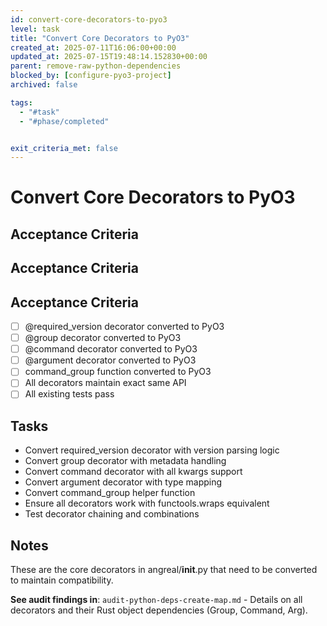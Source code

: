 ```yaml
---
id: convert-core-decorators-to-pyo3
level: task
title: "Convert Core Decorators to PyO3"
created_at: 2025-07-11T16:06:00+00:00
updated_at: 2025-07-15T19:48:14.152830+00:00
parent: remove-raw-python-dependencies
blocked_by: [configure-pyo3-project]
archived: false

tags:
  - "#task"
  - "#phase/completed"


exit_criteria_met: false
---
```


# Convert Core Decorators to PyO3

## Acceptance Criteria

## Acceptance Criteria

## Acceptance Criteria

- [ ] @required_version decorator converted to PyO3
- [ ] @group decorator converted to PyO3
- [ ] @command decorator converted to PyO3
- [ ] @argument decorator converted to PyO3
- [ ] command_group function converted to PyO3
- [ ] All decorators maintain exact same API
- [ ] All existing tests pass

## Tasks

- Convert required_version decorator with version parsing logic
- Convert group decorator with metadata handling
- Convert command decorator with all kwargs support
- Convert argument decorator with type mapping
- Convert command_group helper function
- Ensure all decorators work with functools.wraps equivalent
- Test decorator chaining and combinations

## Notes

These are the core decorators in angreal/__init__.py that need to be converted to maintain compatibility.

**See audit findings in**: `audit-python-deps-create-map.md` - Details on all decorators and their Rust object dependencies (Group, Command, Arg).
